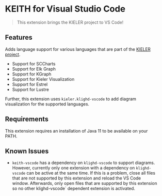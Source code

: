 # KEITH for Visual Studio Code

> This extension brings the KIELER project to VS Code!

## Features

Adds language support for various languages that are part of the
[KIELER project](https://rtsys.informatik.uni-kiel.de/kieler).

-   Support for SCCharts
-   Support for Elk Graph
-   Support for KGraph
-   Support for Kieler Visualization
-   Support for Estrel
-   Support for Lustre

Further, this extension uses `kieler.klighd-vscode` to add diagram visualization for the supported
languages.

## Requirements

This extension requires an installation of Java 11 to be available on your PATH.

## Known Issues

-   `keith-vscode` has a dependency on `klighd-vscode` to support diagrams. However, currently only
    one extension with a dependency on `klighd-vscode` can be active at the same time. If this is a
    problem, close all files that are not supported by this extension and reload the VS Code window.
    Afterwards, only open files that are supported by this extension so no other klighd-vscode`
    dependent extension is activated.
